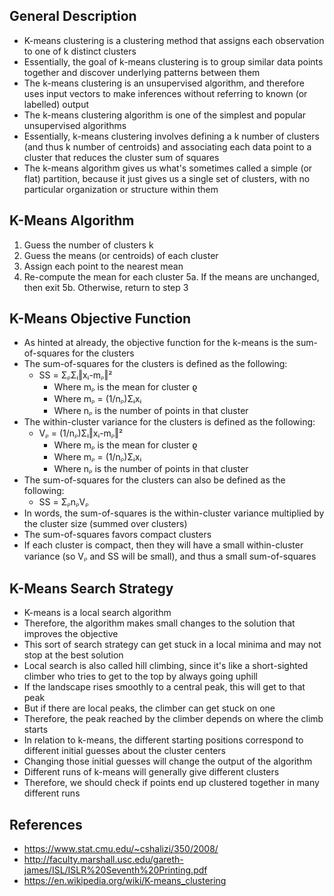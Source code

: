 ## General Description
- K-means clustering is a clustering method that assigns each observation to one of k distinct clusters
- Essentially, the goal of k-means clustering is to group similar data points together and discover underlying patterns between them
- The k-means clustering is an unsupervised algorithm, and therefore uses input vectors to make inferences without referring to known (or labelled) output
- The k-means clustering algorithm is one of the simplest and popular unsupervised algorithms
- Essentially, k-means clustering involves defining a k number of clusters (and thus k number of centroids) and associating each data point to a cluster that reduces the cluster sum of squares
- The k-means algorithm gives us what's sometimes called a simple (or flat) partition, because it just gives us a single set of clusters, with no particular organization or structure within them

## K-Means Algorithm
1. Guess the number of clusters k
2. Guess the means (or centroids) of each cluster
3. Assign each point to the nearest mean
4. Re-compute the mean for each cluster
5a. If the means are unchanged, then exit
5b. Otherwise, return to step 3

## K-Means Objective Function
- As hinted at already, the objective function for the k-means is the sum-of-squares for the clusters
- The sum-of-squares for the clusters is defined as the following:
	- SS = ΣᵨΣᵢ‖xᵢ-mᵨ‖²
		- Where mᵨ is the mean for cluster ϱ
		- Where mᵨ = (1/nᵨ)Σᵢxᵢ
		- Where nᵨ is the number of points in that cluster
- The within-cluster variance for the clusters is defined as the following:
	- Vᵨ = (1/nᵨ)Σᵢ‖xᵢ-mᵨ‖²
		- Where mᵨ is the mean for cluster ϱ
		- Where mᵨ = (1/nᵨ)Σᵢxᵢ
		- Where nᵨ is the number of points in that cluster
- The sum-of-squares for the clusters can also be defined as the following:
	- SS = ΣᵨnᵨVᵨ
- In words, the sum-of-squares is the within-cluster variance multiplied by the cluster size (summed over clusters)
- The sum-of-squares favors compact clusters
- If each cluster is compact, then they will have a small within-cluster variance (so Vᵨ and SS will be small), and thus a small sum-of-squares

## K-Means Search Strategy
- K-means is a local search algorithm
- Therefore, the algorithm makes small changes to the solution that improves the objective
- This sort of search strategy can get stuck in a local minima and may not stop at the best solution
- Local search is also called hill climbing, since it's like a short-sighted climber who tries to get to the top by always going uphill
- If the landscape rises smoothly to a central peak, this will get to that peak
- But if there are local peaks, the climber can get stuck on one
- Therefore, the peak reached by the climber depends on where the climb starts
- In relation to k-means, the different starting positions correspond to different initial guesses about the cluster centers
- Changing those initial guesses will change the output of the algorithm
- Different runs of k-means will generally give different clusters
- Therefore, we should check if points end up clustered together in many different runs

## References
- https://www.stat.cmu.edu/~cshalizi/350/2008/
- http://faculty.marshall.usc.edu/gareth-james/ISL/ISLR%20Seventh%20Printing.pdf
- https://en.wikipedia.org/wiki/K-means_clustering
